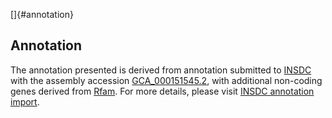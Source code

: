[]{#annotation}

Annotation
----------

The annotation presented is derived from annotation submitted to
[INSDC](http://www.insdc.org) with the assembly accession
[GCA\_000151545.2](http://www.ebi.ac.uk/ena/data/view/GCA_000151545.2),
with additional non-coding genes derived from
[Rfam](http://rfam.xfam.org/). For more details, please visit [INSDC
annotation
import](http://ensemblgenomes.org/info/data/insdc_annotation).
